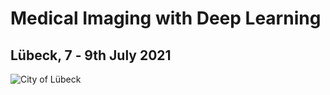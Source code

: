<h1 class="midl">Medical&nbsp;Imaging with Deep&nbsp;Learning</h1>
<h2 class="midl">Lübeck, 7 ‑ 9th July 2021</h2>

<p class="primary-photo centered">
    <img alt="City of Lübeck" src="/images/midl_2021_luebeck.jpg">
</p>
